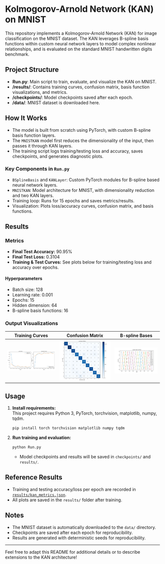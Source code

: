 # Kolmogorov-Arnold Network (KAN) on MNIST

This repository implements a Kolmogorov-Arnold Network (KAN) for image classification on the MNIST dataset. The KAN leverages B-spline basis functions within custom neural network layers to model complex nonlinear relationships, and is evaluated on the standard MNIST handwritten digits benchmark.

## Project Structure

- **Run.py**: Main script to train, evaluate, and visualize the KAN on MNIST.
- **/results/**: Contains training curves, confusion matrix, basis function visualizations, and metrics.
- **/checkpoints/**: Model checkpoints saved after each epoch.
- **/data/**: MNIST dataset is downloaded here.

## How It Works

- The model is built from scratch using PyTorch, with custom B-spline basis function layers.
- The `MNISTKAN` model first reduces the dimensionality of the input, then passes it through KAN layers.
- The training script logs training/testing loss and accuracy, saves checkpoints, and generates diagnostic plots.

### Key Components in `Run.py`

- `BSplineBasis` and `KANLayer`: Custom PyTorch modules for B-spline based neural network layers.
- `MNISTKAN`: Model architecture for MNIST, with dimensionality reduction and two KAN layers.
- Training loop: Runs for 15 epochs and saves metrics/results.
- Visualization: Plots loss/accuracy curves, confusion matrix, and basis functions.

## Results

### Metrics

- **Final Test Accuracy:** 90.95%
- **Final Test Loss:** 0.3104
- **Training & Test Curves:** See plots below for training/testing loss and accuracy over epochs.

#### Hyperparameters

- Batch size: 128
- Learning rate: 0.001
- Epochs: 15
- Hidden dimension: 64
- B-spline basis functions: 16

### Output Visualizations

| Training Curves | Confusion Matrix | B-spline Bases |
|---|---|---|
| ![Training Curves](results/kan_training_curves.png) | ![Confusion Matrix](results/kan_confusion_matrix.png) | ![Basis Functions](results/basis_functions.png) |

## Usage

1. **Install requirements:**  
   This project requires Python 3, PyTorch, torchvision, matplotlib, numpy, tqdm.

   ```bash
   pip install torch torchvision matplotlib numpy tqdm
   ```

2. **Run training and evaluation:**

   ```bash
   python Run.py
   ```

   - Model checkpoints and results will be saved in `checkpoints/` and `results/`.

## Reference Results

- Training and testing accuracy/loss per epoch are recorded in [`results/kan_metrics.json`](results/kan_metrics.json).
- All plots are saved in the `results/` folder after training.

## Notes

- The MNIST dataset is automatically downloaded to the `data/` directory.
- Checkpoints are saved after each epoch for reproducibility.
- Results are generated with deterministic seeds for reproducibility.

---

Feel free to adapt this README for additional details or to describe extensions to the KAN architecture!

